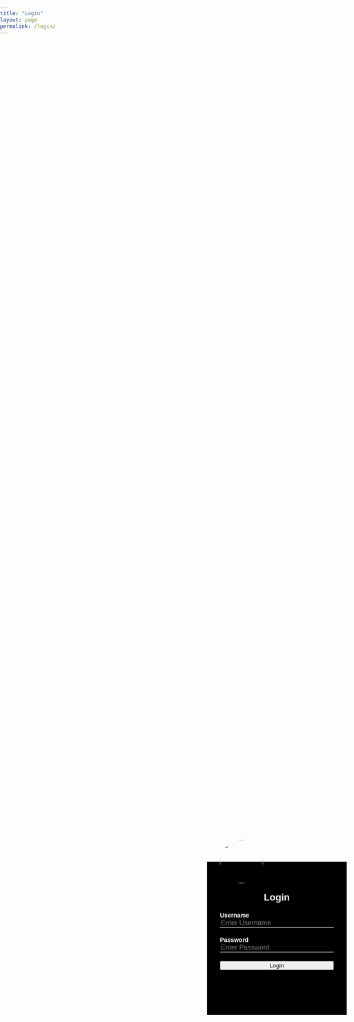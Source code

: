 ```yaml
---
title: "Login"
layout: page
permalink: /login/
---
```


<html>
<head>
<style>
body{
  margin: 0;
  padding: 0;
  background-size: cover;
  background-position: centre;
  font-family: sans-serif;
}
.loginbox{
  width: 320 px;
  height: 420 px;
  background: #000;
  color: #fff;
  top: 50%;
  left: 50%;
  position: absolute;
  trnasform: translate(-50%,-50%);
  box-sizing: border-box;
  padding: 70px 30px;
}
.avatar{
  width: 100px;
  height: 100px;
  border-radius: 50%;
  position: absolute;
  top: -50px;
  left: calc(50%-50px);
}
h1{
  margin: 0;
  padding: 0 0 20px;
  text-align: center;
  font-size: 22px;
}
.loginbox p{
  margin: 0;
  padding: 0;
  font-weight: bold;
}
.loginbox input{
  width: 100%;
  margin-bottom: 20px;
}
.loginbox input[type="text"], input[type="password"]
{
  border: none;
  border-bottom: 1px solid #fff;
  background: transparent;
  outline: none;
  height: 40 px;
  color: #fff;
  font-size: 16px;
}
.loginbox input[type="submit"]{
  border: none;
  outline: none;
  height: 40px;
  background: #fb2525;
  color: #fff;
  font-size: 18px;
  border-radius: 20px;
}  
.loginbox input[type="submit"]:hover{
  cursor: pointer;
  background: #ffc107;
  color: #000;
}
.loginbox a{
  text-decoration: none;
  font-size: 12px;
  line-height: 20px;
  color: darkgrey;
}  
.loginbox a:hover{
  color: #ffc107;
}
</style>
</head>  
<title>lab</title>
  
<body>
  <div class="loginbox">
  <img src="{{ site.url }}{{ site.baseurl }}/favicon.ico" class="avatar">
    <h1>Login</h1>
    <form id="form_id" method="post" name="myform">
      <p>Username</p>
      <input type="text" name="username" id="username" placeholder="Enter Username">
      <p>Password</p>
      <input type="password" name="password" id="password" placeholder="Enter Password">
      <input type="button" value="Login" id="submit" onclick="validate()"/>
    </form>
  </div>
  </div>

  
  
  
<script>
function validate(){
var username = document.getElementById("username").value;
var password = document.getElementById("password").value;
if ( username == "adminchoi" && password == "choi@1067"){
alert ("Login successfully");
window.location = "{{ site.url }}{{ site.baseurl }}/success.html";  
  }
 else{
  alert ("unsuccessfull");
  }
  }
</script>

    
</body>

</html>
